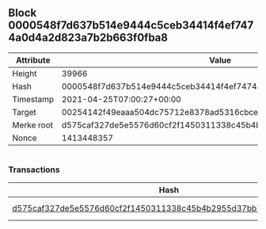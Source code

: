 ## Block 0000548f7d637b514e9444c5ceb34414f4ef7474a0d4a2d823a7b2b663f0fba8

Attribute | Value
--- | ---
Height | 39966
Hash | 0000548f7d637b514e9444c5ceb34414f4ef7474a0d4a2d823a7b2b663f0fba8
Timestamp | 2021-04-25T07:00:27+00:00
Target | 00254142f49eaaa504dc75712e8378ad5316cbcead634704b3734b6271167cc4
Merke root | d575caf327de5e5576d60cf2f1450311338c45b4b2955d37bb73659f3078db28
Nonce | 1413448357

```

```

### Transactions

Hash | Amount
--- | ---
[d575caf327de5e5576d60cf2f1450311338c45b4b2955d37bb73659f3078db28](d575caf327de5e5576d60cf2f1450311338c45b4b2955d37bb73659f3078db28.md) | 10.00000000 SKEPTI 
